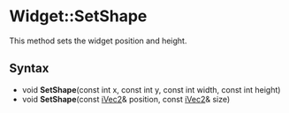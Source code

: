 # Widget::SetShape #
This method sets the widget position and height.

## Syntax ##
- void **SetShape**(const int x, const int y, const int width, const int height)
- void **SetShape**(const [iVec2](iVec2.md)& position, const [iVec2](iVec2.md)& size)
